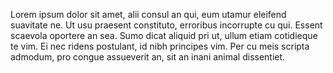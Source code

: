 

Lorem ipsum dolor sit amet, alii consul an qui, eum utamur eleifend suavitate ne. Ut usu praesent constituto, erroribus incorrupte cu qui. Essent scaevola oportere an sea. Sumo dicat aliquid pri ut, ullum etiam cotidieque te vim. Ei nec ridens postulant, id nibh principes vim. Per cu meis scripta admodum, pro congue assueverit an, sit an inani animal dissentiet.

